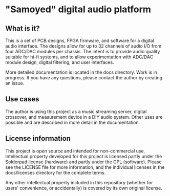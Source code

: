 # "Samoyed" digital audio platform

##  What is it?

This is a set of PCB designs, FPGA firmware, and software for a digital audio interface.  The designs allow for up to 32 channels of audio I/O from four ADC/DAC modules per chassis.  The intent is to provide audio quality suitable for hi-fi systems, and to allow experimentation with ADC/DAC module design, digital filtering, and user interfaces.

More detailed documentation is located in the docs directory.  Work is in progress.  If you have any questions, please contact the author by creating an issue.

##  Use cases

The author is using this project as a music streaming server, digital crossover, and measurement device in a DIY audio system.  Other uses are possible and are described in more detail in the documentation.

## License information

This project is open source and intended for non-commercial use.  Intellectual property developed for this project is licensed partly under the Solderpad license (hardware) and partly under the GPL (software).  Please see the LICENSE file for more information, and the individual licenses in the docs/licenses directory for the complete terms.

Any other intellectual property included in this repository (whether for users' convenience, or accidentally) is covered by its own original license.


